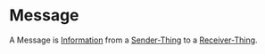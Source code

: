 # Message

A Message is [Information](60007.md) from a [Sender-Thing](404.md) to a [Receiver-Thing](404.md).
